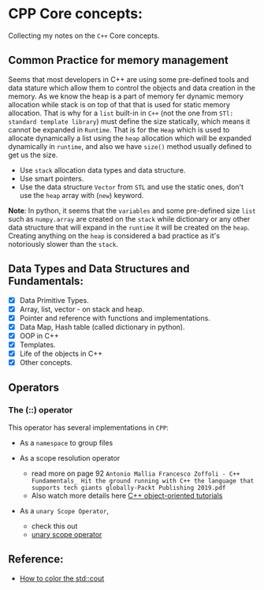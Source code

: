 # CPP Core concepts:
Collecting my notes on the `C++` Core concepts.

## Common Practice for memory management

Seems that most developers in C++ are using some pre-defined tools and data
stature which allow them to control the objects and data creation in the
memory. As we know the heap is a part of memory fer dynamic memory allocation
while stack is on top of that that is used for static memory allocation.
That is why for a `list` built-in in `C++` (not the one from `STl: standard
template library`) must define the size statically, which means it cannot be
expanded in `Runtime`. That is for the `Heap` which is used to allocate
dynamically a list using the `heap` allocation which will be expanded
dynamically in `runtime`, and also we have `size()` method usually defined to
get us the size.

- Use `stack` allocation data types and data structure.
- Use smart pointers.
- Use the data structure `Vector` from `STL` and use the static ones, don't use
  the `heap` array with (`new`) keyword.

**Note**:
In python, it seems that the `variables` and some pre-defined size `list` such
as `numpy.array` are created on the `stack` while dictionary or any other data
structure that will expand in the `runtime` it will be created on the `heap`.
Creating anything on the `heap` is considered a bad practice as it's notoriously
slower than the `stack`.


## Data Types and Data Structures and Fundamentals:

- [x] Data Primitive Types.
- [x] Array, list, vector - on stack and heap.
- [x] Pointer and reference with functions and implementations.
- [x] Data Map, Hash table (called dictionary in python).
- [x] OOP in C++
- [x] Templates.
- [x] Life of the objects in C++
- [x] Other concepts.

## Operators

### The (::) operator

This operator has several implementations in `CPP`:
- As a `namespace` to group files
- As a scope resolution operator
    - read more on page 92 `Antonio Mallia Francesco Zoffoli - C++
      Fundamentals_ Hit the ground running with C++ the language that supports
      tech giants globally-Packt Publishing 2019.pdf`
    - Also watch more details here [C++ object-oriented tutorials](https://www.youtube.com/watch?v=crtrkPFWq6o&list=PLfyXUgjpxUVFwHkJJ7O6tejR-IL13J2uL&index=8)

- As a `unary Scope Operator`,
  - check this out
  - [unary scope operator](https://www.youtube.com/watch?v=G4qXfcxMgMM&list=PLfyXUgjpxUVGsuprhbbniYm3VGuEaJN0s&index=25)

## Reference:
- [How to color the std::cout](https://stackoverflow.com/questions/2616906/how-do-i-output-coloured-text-to-a-linux-terminal)

